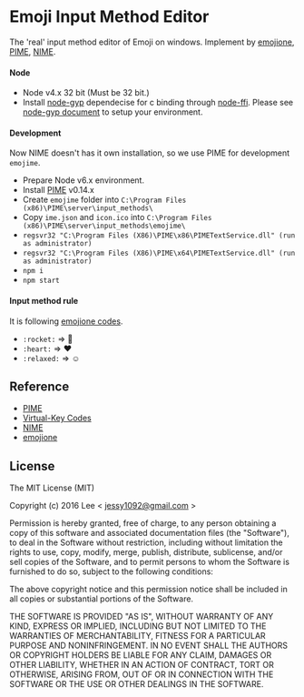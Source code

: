 Emoji Input Method Editor
=============
The 'real' input method editor of Emoji on windows. Implement by [emojione](http://emojione.com/), [PIME](https://github.com/EasyIME/PIME), [NIME](https://github.com/EasyIME/NIME).


#### Node

- Node v4.x 32 bit (Must be 32 bit.)
- Install [node-gyp](https://github.com/nodejs/node-gyp) dependecise for c binding through [node-ffi](https://github.com/node-ffi/node-ffi). Please see [node-gyp document](https://github.com/nodejs/node-gyp#installation) to setup your environment.


#### Development

Now NIME doesn't has it own installation, so we use PIME for development `emojime`.

- Prepare Node v6.x environment.
- Install [PIME](https://github.com/EasyIME/PIME/releases) v0.14.x
- Create `emojime` folder into `C:\Program Files (x86)\PIME\server\input_methods\`
- Copy `ime.json` and `icon.ico` into `C:\Program Files (x86)\PIME\server\input_methods\emojime\`
- `regsvr32 "C:\Program Files (X86)\PIME\x86\PIMETextService.dll" (run as administrator)`
- `regsvr32 "C:\Program Files (X86)\PIME\x64\PIMETextService.dll" (run as administrator)`
- `npm i`
- `npm start`


#### Input method rule

It is following [emojione codes](http://emoji.codes/).

- `:rocket:` => 🚀
- `:heart:` => ❤️
- `:relaxed:` => ☺️


## Reference

- [PIME](https://github.com/EasyIME/PIME)
- [Virtual-Key Codes](https://msdn.microsoft.com/zh-tw/library/windows/desktop/dd375731%28v=vs.85%29.aspx)
- [NIME](https://github.com/EasyIME/NIME)
- [emojione](http://emojione.com/)


## License

The MIT License (MIT)

Copyright (c) 2016 Lee  < jessy1092@gmail.com >

Permission is hereby granted, free of charge, to any person obtaining a copy of
this software and associated documentation files (the "Software"), to deal in
the Software without restriction, including without limitation the rights to
use, copy, modify, merge, publish, distribute, sublicense, and/or sell copies of
the Software, and to permit persons to whom the Software is furnished to do so,
subject to the following conditions:

The above copyright notice and this permission notice shall be included in all
copies or substantial portions of the Software.

THE SOFTWARE IS PROVIDED "AS IS", WITHOUT WARRANTY OF ANY KIND, EXPRESS OR
IMPLIED, INCLUDING BUT NOT LIMITED TO THE WARRANTIES OF MERCHANTABILITY, FITNESS
FOR A PARTICULAR PURPOSE AND NONINFRINGEMENT. IN NO EVENT SHALL THE AUTHORS OR
COPYRIGHT HOLDERS BE LIABLE FOR ANY CLAIM, DAMAGES OR OTHER LIABILITY, WHETHER
IN AN ACTION OF CONTRACT, TORT OR OTHERWISE, ARISING FROM, OUT OF OR IN
CONNECTION WITH THE SOFTWARE OR THE USE OR OTHER DEALINGS IN THE SOFTWARE.
